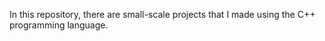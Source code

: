 In this repository, there are small-scale projects that I made using the C++ programming language.


